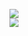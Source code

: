 [![](https://img.shields.io/badge/Made%20With-Github%20Spray-lightgrey.svg?style=for-the-badge&logo=github)](https://github.com/Annihil/github-spray#5387)  
[![](https://i.imgur.com/2DrTn0Z.gif)](https://github.com/Annihil/github-spray)